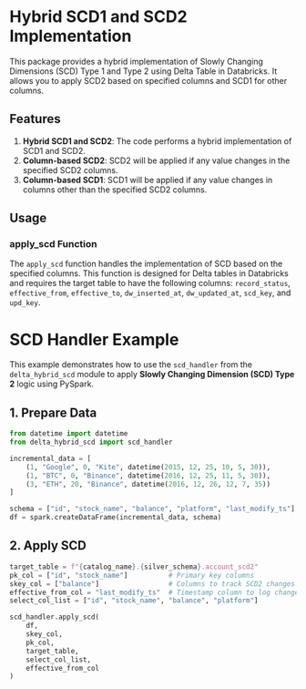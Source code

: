 # Hybrid SCD1 and SCD2 Implementation

This package provides a hybrid implementation of Slowly Changing Dimensions (SCD) Type 1 and Type 2 using Delta Table in Databricks. It allows you to apply SCD2 based on specified columns and SCD1 for other columns.

## Features

1. **Hybrid SCD1 and SCD2**: The code performs a hybrid implementation of SCD1 and SCD2.
2. **Column-based SCD2**: SCD2 will be applied if any value changes in the specified SCD2 columns.
3. **Column-based SCD1**: SCD1 will be applied if any value changes in columns other than the specified SCD2 columns.

## Usage

### apply_scd Function

The `apply_scd` function handles the implementation of SCD based on the specified columns. This function is designed for Delta tables in Databricks and requires the target table to have the following columns: `record_status`, `effective_from`, `effective_to`, `dw_inserted_at`, `dw_updated_at`, `scd_key`, and `upd_key`.

# SCD Handler Example

This example demonstrates how to use the `scd_handler` from the `delta_hybrid_scd` module to apply **Slowly Changing Dimension (SCD) Type 2** logic using PySpark.

## 1. Prepare Data

```python
from datetime import datetime
from delta_hybrid_scd import scd_handler

incremental_data = [
    (1, "Google", 0, "Kite", datetime(2015, 12, 25, 10, 5, 30)),
    (1, "BTC", 0, "Binance", datetime(2016, 12, 25, 11, 5, 30)),
    (3, "ETH", 20, "Binance", datetime(2016, 12, 26, 12, 7, 35))
]

schema = ["id", "stock_name", "balance", "platform", "last_modify_ts"]
df = spark.createDataFrame(incremental_data, schema)
```

## 2. Apply SCD
```python
target_table = f"{catalog_name}.{silver_schema}.account_scd2"
pk_col = ["id", "stock_name"]          # Primary key columns
skey_col = ["balance"]                 # Columns to track SCD2 changes on
effective_from_col = "last_modify_ts"  # Timestamp column to log changes
select_col_list = ["id", "stock_name", "balance", "platform"]

scd_handler.apply_scd(
    df,
    skey_col,
    pk_col,
    target_table,
    select_col_list,
    effective_from_col
)
```